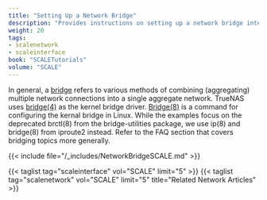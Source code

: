 ```yaml
---
title: "Setting Up a Network Bridge"
description: "Provides instructions on setting up a network bridge interface."
weight: 20
tags:
- scalenetwork
- scaleinterface
book: "SCALETutorials"
volume: "SCALE"
---
```



In general, a [bridge](https://tools.ietf.org/html/rfc6325) refers to various methods of combining (aggregating) multiple network connections into a single aggregate network.
TrueNAS uses [bridge(4)](https://www.freebsd.org/cgi/man.cgi?bridge(4)) as the kernel bridge driver. 
[Bridge(8)](https://wiki.linuxfoundation.org/networking/bridge) is a command for configuring the kernal bridge in Linux. 
While the examples focus on the deprecated brctl(8) from the bridge-utilities package, we use ip(8) and bridge(8) from iproute2 instead. Refer to the FAQ section that covers bridging topics more generally.

{{< include file="/_includes/NetworkBridgeSCALE.md" >}}

{{< taglist tag="scaleinterface" vol="SCALE" limit="5" >}}
{{< taglist tag="scalenetwork" vol="SCALE" limit="5" title="Related Network Articles" >}}